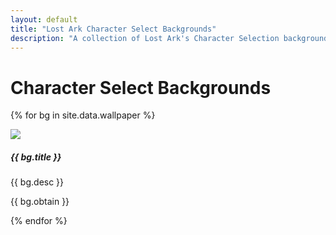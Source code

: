 ```yaml
---
layout: default
title: "Lost Ark Character Select Backgrounds"
description: "A collection of Lost Ark's Character Selection backgrounds."
---
```


<h1>Character Select Backgrounds</h1>

<div class="card-deck">

{% for bg in site.data.wallpaper %}
  <div class="col-md-4 mb-4">
  <div class="card h-100">
    <a href="/assets/img/wallpaper/large/wallpaper_icon_{{ bg.icon }}.png" data-toggle="lightbox" {% if bg.footer != nil %}data-footer="Source: {{ bg.footer }}"{% endif %}><img class="card-img-top img-fluid" src="/assets/img/wallpaper/wallpaper_icon_{{ bg.icon }}.png"></a>
    <div class="card-body">
      <h5 class="card-title">{{ bg.title }}</h5>
      <p class="card-text">{{ bg.desc }}</p>
      <p class="card-text">{{ bg.obtain }}</p>
    </div>
  </div>
  </div>
{% endfor %}

</div>


<script>
  $(document).on('click', '[data-toggle="lightbox"]', function(event) {
                event.preventDefault();
                $(this).ekkoLightbox();
            });
</script>
